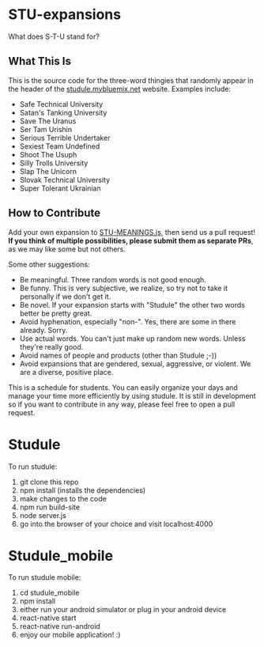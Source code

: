 # STU-expansions

What does S-T-U stand for?

## What This Is

This is the source code for the three-word thingies that randomly appear in the header of the [studule.mybluemix.net](https://studule.mybluemix.net) website. Examples include:

- Safe Technical University
- Satan's Tanking University
- Save The Uranus
- Ser Tam Urishin
- Serious Terrible Undertaker
- Sexiest Team Undefined
- Shoot The Usuph
- Silly Trolls University
- Slap The Unicorn
- Slovak Technical University
- Super Tolerant Ukrainian

## How to Contribute

Add your own expansion to [STU-MEANINGS.js](STU-MEANINGS.js), then send us a pull request! **If you think of multiple possibilities, please submit them as separate PRs**, as we may like some but not others.

Some other suggestions:

* Be meaningful. Three random words is not good enough.
* Be funny. This is very subjective, we realize, so try not to take it personally if we don't get it.
* Be novel. If your expansion starts with "Studule" the other two words better be pretty great.
* Avoid hyphenation, especially "non-". Yes, there are some in there already. Sorry.
* Use actual words. You can't just make up random new words. Unless they're really good.
* Avoid names of people and products (other than Studule ;-))
* Avoid expansions that are gendered, sexual, aggressive, or violent. We are a diverse, positive place.

This is a schedule for students. You can easily organize your days and manage your time more efficiently by using studule. It is still in development so if you want to contribute in any way, please feel free to open a pull request.
# Studule
To run studule:
1. git clone this repo
2. npm install (installs the dependencies)
3. make changes to the code
4. npm run build-site
5. node server.js
6. go into the browser of your choice and visit localhost:4000
# Studule_mobile
To run studule mobile:
1. cd studule_mobile
2. npm install
3. either run your android simulator or plug in your android device
4. react-native start
5. react-native run-android
6. enjoy our mobile application! :)
